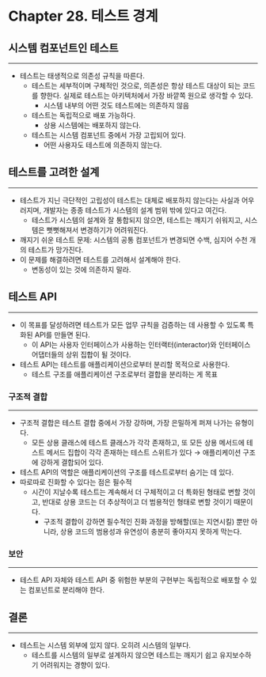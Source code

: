 # Chapter 28. 테스트 경계

## 시스템 컴포넌트인 테스트

---

- 테스트는 태생적으로 의존성 규칙을 따른다.
    - 테스트는 세부적이며 구체적인 것으로, 의존성은 항상 테스트 대상이 되는 코드를 향한다. 실제로 테스트는 아키텍처에서 가장 바깥쪽 원으로 생각할 수 있다.
        - 시스템 내부의 어떤 것도 테스트에는 의존하지 않음
    - 테스트는 독립적으로 배포 가능하다.
        - 상용 시스템에는 배포하지 않는다.
    - 테스트는 시스템 컴포넌트 중에서 가장 고립되어 있다.
        - 어떤 사용자도 테스트에 의존하지 않는다.

## 테스트를 고려한 설계

---

- 테스트가 지닌 극단적인 고립성이 테스트는 대체로 배포하지 않는다는 사실과 어우러지며, 개발자는 종종 테스트가 시스템의 설계 범위 밖에 있다고 여긴다.
    - 테스트가 시스템의 설계와 잘 통합되지 않으면, 테스트는 깨지기 쉬워지고, 시스템은 뻣뻣해져서 변경하기가 어려워진다.
- 깨지기 쉬운 테스트 문제: 시스템의 공통 컴포넌트가 변경되면 수백, 심지어 수천 개의 테스트가 망가진다.
- 이 문제를 해결하려면 테스트를 고려해서 설계해야 한다.
    - 변동성이 있는 것에 의존하지 말라.

## 테스트 API

---

- 이 목표를 달성하려면 테스트가 모든 업무 규칙을 검증하는 데 사용할 수 있도록 특화된 API를 만들면 된다.
    - 이 API는 사용자 인터페이스가 사용하는 인터랙터(interactor)와 인터페이스 어댑터들의 상위 집합이 될 것이다.
- 테스트 API는 테스트를 애플리케이션으로부터 분리할 목적으로 사용한다.
    - 테스트 구조를 애플리케이션 구조로부터 결합을 분리하는 게 목표

### 구조적 결합

---

- 구조적 결합은 테스트 결합 중에서 가장 강하며, 가장 은밀하게 퍼져 나가는 유형이다.
    - 모든 상용 클래스에 테스트 클래스가 각각 존재하고, 또 모든 상용 메서드에 테스트 메서드 집합이 각각 존재하는 테스트 스위트가 있다 → 애플리케이션 구조에 강하게 결합되어 있다.
- 테스트 API의 역할은 애플리케이션의 구조를 테스트로부터 숨기는 데 있다.
- 따로따로 진화할 수 있다는 점은 필수적
    - 시간이 지날수록 테스트는 계속해서 더 구체적이고 더 특화된 형태로 변할 것이고, 반대로 상용 코드는 더 추상적이고 더 범용적인 형태로 변할 것이기 때문이다.
        - 구조적 결합이 강하면 필수적인 진화 과정을 방해할(또는 지연시킬) 뿐만 아니라, 상용 코드의 범용성과 유연성이 충분히 좋아지지 못하게 막는다.

### 보안

---

- 테스트 API 자체와 테스트 API 중 위험한 부분의 구현부는 독립적으로 배포할 수 있는 컴포넌트로 분리해야 한다.

## 결론

---

- 테스트는 시스템 외부에 있지 않다. 오히려 시스템의 일부다.
    - 테스트를 시스템의 일부로 설계하지 않으면 테스트는 깨지기 쉽고 유지보수하기 어려워지는 경향이 있다.
